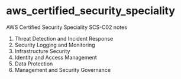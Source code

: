 # aws_certified_security_speciality
AWS Certified Security Speciality SCS-C02 notes

1. Threat Detection and Incident Response
2. Security Logging and Monitoring
3. Infrastructure Security
4. Identity and Access Management
5. Data Protection
6. Management and Security Governance


